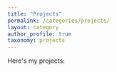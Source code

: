 ```yaml
---
title: "Projects"
permalink: /categories/projects/
layout: category
author_profile: true
taxonomy: projects
---
```

Here's my projects:
